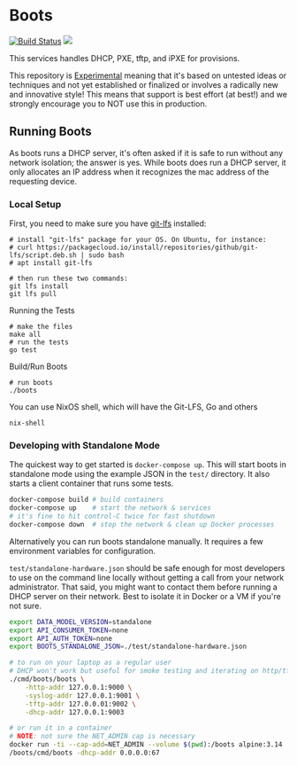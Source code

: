 # Boots

[![Build Status](https://github.com/tinkerbell/boots/workflows/For%20each%20commit%20and%20PR/badge.svg)](https://github.com/tinkerbell/boots/actions?query=workflow%3A%22For+each+commit+and+PR%22+branch%3Amain)
![](https://img.shields.io/badge/Stability-Experimental-red.svg)

This services handles DHCP, PXE, tftp, and iPXE for provisions.

This repository is [Experimental](https://github.com/packethost/standards/blob/main/experimental-statement.md) meaning that it's based on untested ideas or techniques and not yet established or finalized or involves a radically new and innovative style!
This means that support is best effort (at best!) and we strongly encourage you to NOT use this in production.

## Running Boots

As boots runs a DHCP server, it's often asked if it is safe to run without any network isolation; the answer is yes. While boots does run a DHCP server, it only allocates an IP address when it recognizes the mac address of the requesting device.

### Local Setup

First, you need to make sure you have [git-lfs](https://github.com/git-lfs/git-lfs/wiki/Installation) installed:

```
# install "git-lfs" package for your OS. On Ubuntu, for instance:
# curl https://packagecloud.io/install/repositories/github/git-lfs/script.deb.sh | sudo bash
# apt install git-lfs

# then run these two commands:
git lfs install
git lfs pull
```

Running the Tests

```
# make the files
make all
# run the tests
go test
```

Build/Run Boots

```
# run boots
./boots
```

You can use NixOS shell, which will have the Git-LFS, Go and others

`nix-shell`

### Developing with Standalone Mode

The quickest way to get started is `docker-compose up`. This will start boots in
standalone mode using the example JSON in the `test/` directory. It also starts
a client container that runs some tests.

```sh
docker-compose build # build containers
docker-compose up    # start the network & services
# it's fine to hit control-C twice for fast shutdown
docker-compose down  # stop the network & clean up Docker processes
```

Alternatively you can run boots standalone manually. It requires a few
environment variables for configuration.

`test/standalone-hardware.json` should be safe enough for most developers to
use on the command line locally without getting a call from your network
administrator. That said, you might want to contact them before running a DHCP
server on their network. Best to isolate it in Docker or a VM if you're not
sure.

```sh
export DATA_MODEL_VERSION=standalone
export API_CONSUMER_TOKEN=none
export API_AUTH_TOKEN=none
export BOOTS_STANDALONE_JSON=./test/standalone-hardware.json

# to run on your laptop as a regular user
# DHCP won't work but useful for smoke testing and iterating on http/tftp/syslog
./cmd/boots/boots \
	-http-addr 127.0.0.1:9000 \
	-syslog-addr 127.0.0.1:9001 \
	-tftp-addr 127.0.0.01:9002 \
	-dhcp-addr 127.0.0.1:9003

# or run it in a container
# NOTE: not sure the NET_ADMIN cap is necessary
docker run -ti --cap-add=NET_ADMIN --volume $(pwd):/boots alpine:3.14
/boots/cmd/boots -dhcp-addr 0.0.0.0:67
```
